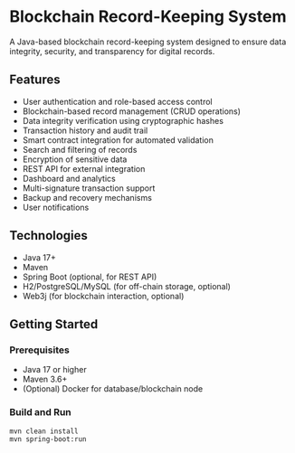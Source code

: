 # Blockchain Record-Keeping System

A Java-based blockchain record-keeping system designed to ensure data integrity, security, and transparency for digital records.

## Features

- User authentication and role-based access control
- Blockchain-based record management (CRUD operations)
- Data integrity verification using cryptographic hashes
- Transaction history and audit trail
- Smart contract integration for automated validation
- Search and filtering of records
- Encryption of sensitive data
- REST API for external integration
- Dashboard and analytics
- Multi-signature transaction support
- Backup and recovery mechanisms
- User notifications

## Technologies

- Java 17+
- Maven
- Spring Boot (optional, for REST API)
- H2/PostgreSQL/MySQL (for off-chain storage, optional)
- Web3j (for blockchain interaction, optional)

## Getting Started

### Prerequisites

- Java 17 or higher
- Maven 3.6+
- (Optional) Docker for database/blockchain node

### Build and Run

```bash
mvn clean install
mvn spring-boot:run
